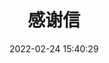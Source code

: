 ---
title: 感谢信
date: 2022-02-24 15:40:29
permalink: /postgraduate/english/letter/thanks/
titleTag: 原创
categories:
  - 201英语一
  - 小作文
  - 感谢信
tags:
  - 201英语一
  - 小作文
  - 感谢信
---
